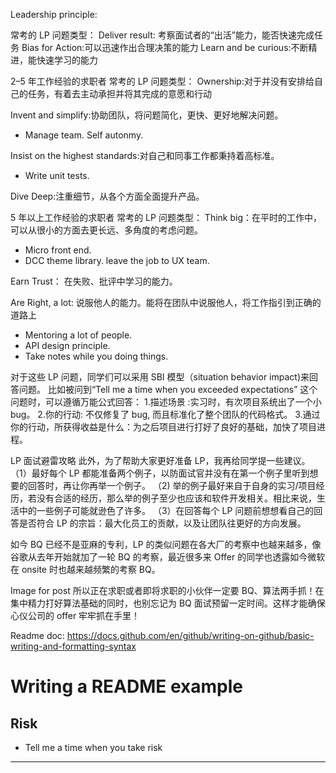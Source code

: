 Leadership principle:

常考的 LP 问题类型：
Deliver result: 考察面试者的“出活”能力，能否快速完成任务
Bias for Action:可以迅速作出合理决策的能力
Learn and be curious:不断精进，能快速学习的能力

2–5 年工作经验的求职者
常考的 LP 问题类型：
Ownership:对于并没有安排给自己的任务，有着去主动承担并将其完成的意愿和行动

Invent and simplify:协助团队，将问题简化，更快、更好地解决问题。

- Manage team. Self autonmy.

Insist on the highest standards:对自己和同事工作都秉持着高标准。

- Write unit tests.

Dive Deep:注重细节，从各个方面全面提升产品。

5 年以上工作经验的求职者
常考的 LP 问题类型：
Think big：在平时的工作中，可以从很小的方面去更长远、多角度的考虑问题。

- Micro front end.
- DCC theme library. leave the job to UX team.

Earn Trust： 在失败、批评中学习的能力。

Are Right, a lot: 说服他人的能力。能将在团队中说服他人，将工作指引到正确的道路上

- Mentoring a lot of people.
- API design principle.
- Take notes while you doing things.

对于这些 LP 问题，同学们可以采用 SBI 模型（situation behavior impact)来回答问题。
比如被问到“Tell me a time when you exceeded expectations” 这个问题时，可以遵循万能公式回答： 1.描述场景 :实习时，有次项目系统出了一个小 bug。 2.你的行动: 不仅修复了 bug, 而且标准化了整个团队的代码格式。 3.通过你的行动，所获得收益是什么：为之后项目进行打好了良好的基础，加快了项目进程。

LP 面试避雷攻略
此外，为了帮助大家更好准备 LP，我再给同学提一些建议。
（1）最好每个 LP 都能准备两个例子，以防面试官并没有在第一个例子里听到想要的回答时，再让你再举一个例子。
（2) 举的例子最好来自于自身的实习/项目经历，若没有合适的经历，那么举的例子至少也应该和软件开发相关。相比来说，生活中的一些例子可能就逊色了许多。
（3）在回答每个 LP 问题前想想看自己的回答是否符合 LP 的宗旨：最大化员工的贡献，以及让团队往更好的方向发展。

如今 BQ 已经不是亚麻的专利，LP 的类似问题在各大厂的考察中也越来越多，像谷歌从去年开始就加了一轮 BQ 的考察，最近很多来 Offer 的同学也透露如今微软在 onsite 时也越来越频繁的考察 BQ。

Image for post
所以正在求职或者即将求职的小伙伴一定要 BQ、算法两手抓！在集中精力打好算法基础的同时，也别忘记为 BQ 面试预留一定时间。这样才能确保心仪公司的 offer 牢牢抓在手里！

Readme doc: https://docs.github.com/en/github/writing-on-github/basic-writing-and-formatting-syntax

# Writing a README example

## Risk

- Tell me a time when you take risk

---
